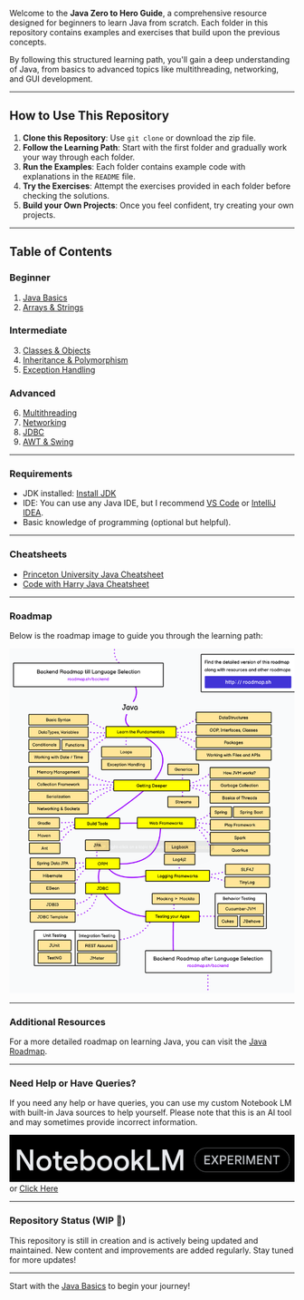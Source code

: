 Welcome to the **Java Zero to Hero Guide**, a comprehensive resource designed for beginners to learn Java from scratch. Each folder in this repository contains examples and exercises that build upon the previous concepts.

By following this structured learning path, you'll gain a deep understanding of Java, from basics to advanced topics like multithreading, networking, and GUI development.

---

## How to Use This Repository
1. **Clone this Repository**: Use `git clone` or download the zip file.
2. **Follow the Learning Path**: Start with the first folder and gradually work your way through each folder.
3. **Run the Examples**: Each folder contains example code with explanations in the `README` file.
4. **Try the Exercises**: Attempt the exercises provided in each folder before checking the solutions.
5. **Build your Own Projects**: Once you feel confident, try creating your own projects.


---

## Table of Contents

### Beginner
1. [Java Basics](Concepts/01_Basics)
2. [Arrays & Strings](Concepts/02_Arrays_Strings)

### Intermediate
3. [Classes & Objects](Concepts/03_Classes_Objects)
4. [Inheritance & Polymorphism](Concepts/04_Inheritance)
5. [Exception Handling](Concepts/05_Exception_Handling)

### Advanced
6. [Multithreading](Concepts/06_Multithreading)
7. [Networking](Concepts/07_Networking)
8. [JDBC](Concepts/08_JDBC)
9. [AWT & Swing](Concepts/09_AWT_Swing)

---

### Requirements
- JDK installed: [Install JDK](https://www.oracle.com/java/technologies/javase-jdk11-downloads.html)
- IDE: You can use any Java IDE, but I recommend [VS Code](https://code.visualstudio.com/) or [IntelliJ IDEA](https://www.jetbrains.com/idea/).
- Basic knowledge of programming (optional but helpful).

---


### Cheatsheets
- [Princeton University Java Cheatsheet](https://introcs.cs.princeton.edu/java/11cheatsheet/)
- [Code with Harry Java Cheatsheet](https://www.codewithharry.com/blogpost/java-cheatsheet/)

---

### Roadmap
Below is the roadmap image to guide you through the learning path:

[![Java Learning Roadmap](Assets/roadmap.sh_java.png)](https://roadmap.sh/java)

---

### Additional Resources
For a more detailed roadmap on learning Java, you can visit the [Java Roadmap](https://roadmap.sh/java).

---

### Need Help or Have Queries?
If you need any help or have queries, you can use my custom Notebook LM with built-in Java sources to help yourself. Please note that this is an AI tool and may sometimes provide incorrect information.

[![Notebook LM](Assets/NBLK.png)](https://notebooklm.google.com/notebook/9acdab30-9f70-4b76-b1c2-dfbdac280416)
or [Click Here](https://notebooklm.google.com/notebook/9acdab30-9f70-4b76-b1c2-dfbdac280416)

---

### Repository Status (WIP 🚧)
This repository is still in creation and is actively being updated and maintained. New content and improvements are added regularly. Stay tuned for more updates!

---

Start with the [Java Basics](Concepts/01_Basics) to begin your journey!